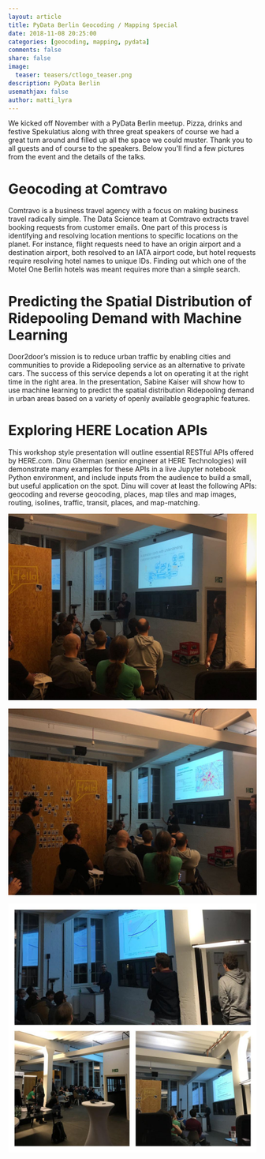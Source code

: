 ```yaml
---
layout: article
title: PyData Berlin Geocoding / Mapping Special
date: 2018-11-08 20:25:00
categories: [geocoding, mapping, pydata]
comments: false
share: false
image:
  teaser: teasers/ctlogo_teaser.png
description: PyData Berlin 
usemathjax: false
author: matti_lyra
---
```


We kicked off November with a PyData Berlin meetup. Pizza, drinks and festive Spekulatius along with three great speakers of course we had a great turn around and filled up all the space we could muster. Thank you to all guests and of course to the speakers. Below you'll find a few pictures from the event and the details of the talks.


# Geocoding at Comtravo 

Comtravo is a business travel agency with a focus on making business travel radically simple. The Data Science team at Comtravo extracts travel booking requests from customer emails. One part of this process is identifying and resolving location mentions to specific locations on the planet. For instance, flight requests need to have an origin airport and a destination airport, both resolved to an IATA airport code, but hotel requests require resolving hotel names to unique IDs. Finding out which one of the Motel One Berlin hotels was meant requires more than a simple search.


# Predicting the Spatial Distribution of Ridepooling Demand with Machine Learning 

Door2door’s mission is to reduce urban traffic by enabling cities and communities to provide a Ridepooling service as an alternative to private cars. The success of this service depends a lot on operating it at the right time in the right area. In the presentation, Sabine Kaiser will show how to use machine learning to predict the spatial distribution Ridepooling demand in urban areas based on a variety of openly available geographic features.


# Exploring HERE Location APIs

This workshop style presentation will outline essential RESTful APIs offered by HERE.com. Dinu Gherman (senior engineer at HERE Technologies) will demonstrate many examples for these APIs in a live Jupyter notebook Python environment, and include inputs from the audience to build a small, but useful application on the spot. Dinu will cover at least the following APIs: geocoding and reverse geocoding, places, map tiles and map images, routing, isolines, traffic, transit, places, and map-matching. 


![GeoCoding at Comtravo](/images/2018_11_08/pydata_berlin01.jpg)

![Predicting the Spatial Distribution of Ridepooling Demand with Machine Learning ](/images/2018_11_08/pydata_berlin02.jpg)

![Exploring HERE Location APIs](/images/2018_11_08/pydata_berlin03.jpg)
